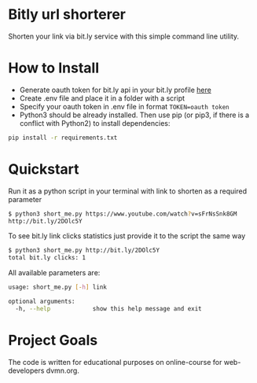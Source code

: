 # Bitly url shorterer
Shorten your link via bit.ly service with this simple command line utility. 


# How to Install
 
- Generate oauth token for bit.ly api in your bit.ly profile [here](https://app.bitly.com/Bj1l6E8H5vk/bitlinks/2SIukn9?actions=accountMain&actions=profile)
- Create .env file and place it in a folder with a script
- Specify your oauth token in .env file in format `TOKEN=oauth token`
- Python3 should be already installed. Then use pip (or pip3, if there is a conflict with Python2) to install dependencies:
```bash
pip install -r requirements.txt
```

# Quickstart
Run it as a python script in your terminal with link to shorten as a required parameter
```bash
$ python3 short_me.py https://www.youtube.com/watch?v=sFrNsSnk8GM
http://bit.ly/2DOlc5Y
```
To see bit.ly link clicks statistics just provide it to the script the same way
```bash
$ python3 short_me.py http://bit.ly/2DOlc5Y
total bit.ly clicks: 1
```
All available parameters are:
```bash
usage: short_me.py [-h] link

optional arguments:
  -h, --help            show this help message and exit
```

# Project Goals
The code is written for educational purposes on online-course for web-developers dvmn.org.